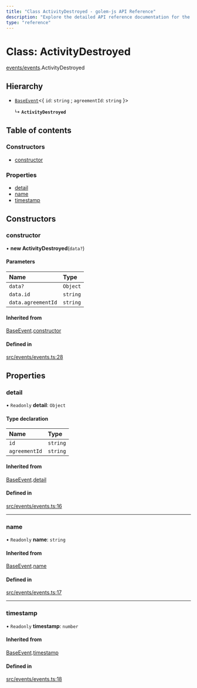 ```yaml
---
title: "Class ActivityDestroyed - golem-js API Reference"
description: "Explore the detailed API reference documentation for the Class ActivityDestroyed within the golem-js SDK for the Golem Network."
type: "reference"
---
```

# Class: ActivityDestroyed

[events/events](../modules/events_events).ActivityDestroyed

## Hierarchy

- [`BaseEvent`](events_events.BaseEvent)<{ `id`: `string` ; `agreementId`: `string`  }\>

  ↳ **`ActivityDestroyed`**

## Table of contents

### Constructors

- [constructor](events_events.ActivityDestroyed#constructor)

### Properties

- [detail](events_events.ActivityDestroyed#detail)
- [name](events_events.ActivityDestroyed#name)
- [timestamp](events_events.ActivityDestroyed#timestamp)

## Constructors

### constructor

• **new ActivityDestroyed**(`data?`)

#### Parameters

| Name | Type |
| :------ | :------ |
| `data?` | `Object` |
| `data.id` | `string` |
| `data.agreementId` | `string` |

#### Inherited from

[BaseEvent](events_events.BaseEvent).[constructor](events_events.BaseEvent#constructor)

#### Defined in

[src/events/events.ts:28](https://github.com/golemfactory/golem-js/blob/552d481/src/events/events.ts#L28)

## Properties

### detail

• `Readonly` **detail**: `Object`

#### Type declaration

| Name | Type |
| :------ | :------ |
| `id` | `string` |
| `agreementId` | `string` |

#### Inherited from

[BaseEvent](events_events.BaseEvent).[detail](events_events.BaseEvent#detail)

#### Defined in

[src/events/events.ts:16](https://github.com/golemfactory/golem-js/blob/552d481/src/events/events.ts#L16)

___

### name

• `Readonly` **name**: `string`

#### Inherited from

[BaseEvent](events_events.BaseEvent).[name](events_events.BaseEvent#name)

#### Defined in

[src/events/events.ts:17](https://github.com/golemfactory/golem-js/blob/552d481/src/events/events.ts#L17)

___

### timestamp

• `Readonly` **timestamp**: `number`

#### Inherited from

[BaseEvent](events_events.BaseEvent).[timestamp](events_events.BaseEvent#timestamp)

#### Defined in

[src/events/events.ts:18](https://github.com/golemfactory/golem-js/blob/552d481/src/events/events.ts#L18)
